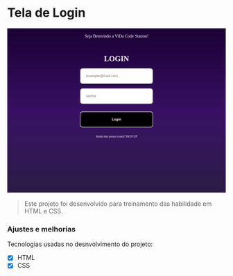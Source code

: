 # Tela de Login


<img src="Tela.png" alt="exemplo imagem">

> Este projeto foi desenvolvido para treinamento das habilidade em HTML e CSS.

### Ajustes e melhorias

Tecnologias usadas no desnvolvimento do projeto:

- [x] HTML
- [x] CSS